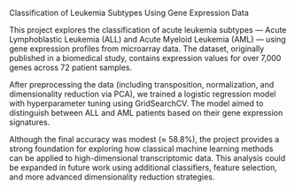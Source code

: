 Classification of Leukemia Subtypes Using Gene Expression Data

This project explores the classification of acute leukemia subtypes — Acute Lymphoblastic Leukemia (ALL) and Acute Myeloid Leukemia (AML) — using gene expression profiles from microarray data. The dataset, originally published in a biomedical study, contains expression values for over 7,000 genes across 72 patient samples.

After preprocessing the data (including transposition, normalization, and dimensionality reduction via PCA), we trained a logistic regression model with hyperparameter tuning using GridSearchCV. The model aimed to distinguish between ALL and AML patients based on their gene expression signatures.

Although the final accuracy was modest (≈ 58.8%), the project provides a strong foundation for exploring how classical machine learning methods can be applied to high-dimensional transcriptomic data. This analysis could be expanded in future work using additional classifiers, feature selection, and more advanced dimensionality reduction strategies.
